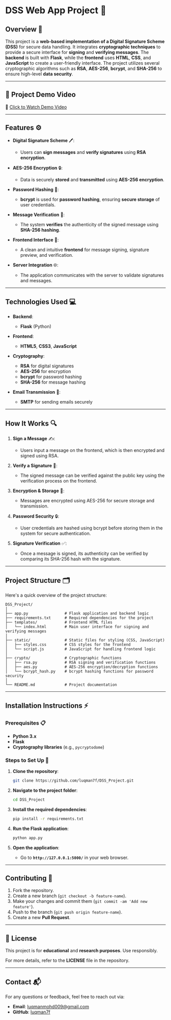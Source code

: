 # **DSS Web App Project** 🚀

## **Overview** 📜

This project is a **web-based implementation of a Digital Signature Scheme (DSS)** for secure data handling. It integrates **cryptographic techniques** to provide a secure interface for **signing** and **verifying messages**. The **backend** is built with **Flask**, while the **frontend** uses **HTML**, **CSS**, and **JavaScript** to create a user-friendly interface. The project utilizes several cryptographic algorithms such as **RSA**, **AES-256**, **bcrypt**, and **SHA-256** to ensure high-level **data security**.

---

## 🎥 Project Demo Video

🔗 [Click to Watch Demo Video](https://drive.google.com/file/d/1GWTxuHizhojR_nnasx3zEQoNyQcLEDBx/view?usp=sharing)

---

## **Features** ⚙️

- **Digital Signature Scheme** 🖊️:  
  - Users can **sign messages** and **verify signatures** using **RSA encryption**.

- **AES-256 Encryption** 🔒:  
  - Data is securely **stored** and **transmitted** using **AES-256 encryption**.

- **Password Hashing** 🔑:  
  - **bcrypt** is used for **password hashing**, ensuring **secure storage** of user credentials.

- **Message Verification** 🧐:  
  - The system **verifies** the authenticity of the signed message using **SHA-256 hashing**.

- **Frontend Interface** 🎨:  
  - A clean and intuitive **frontend** for message signing, signature preview, and verification.

- **Server Integration** 🌐:  
  - The application communicates with the server to validate signatures and messages.

---

## **Technologies Used** 💻

- **Backend**:  
  - **Flask** (Python)

- **Frontend**:  
  - **HTML5**, **CSS3**, **JavaScript**

- **Cryptography**:  
  - **RSA** for digital signatures  
  - **AES-256** for encryption  
  - **bcrypt** for password hashing  
  - **SHA-256** for message hashing

- **Email Transmission** 📧:  
  - **SMTP** for sending emails securely

---

## **How It Works** 🔍

1. **Sign a Message** ✍️:  
   - Users input a message on the frontend, which is then encrypted and signed using RSA.
   
2. **Verify a Signature** 🔏:  
   - The signed message can be verified against the public key using the verification process on the frontend.
   
3. **Encryption & Storage** 🔐:  
   - Messages are encrypted using AES-256 for secure storage and transmission.

4. **Password Security** 🔒:  
   - User credentials are hashed using bcrypt before storing them in the system for secure authentication.

5. **Signature Verification** ✅:  
   - Once a message is signed, its authenticity can be verified by comparing its SHA-256 hash with the signature.

---

## **Project Structure** 🗂️

Here's a quick overview of the project structure:
```
DSS_Project/
│
├── app.py                # Flask application and backend logic
├── requirements.txt      # Required dependencies for the project
├── templates/            # Frontend HTML files
│   └── index.html        # Main user interface for signing and verifying messages
│
├── static/               # Static files for styling (CSS, JavaScript)
│   ├── styles.css        # CSS styles for the frontend
│   └── script.js         # JavaScript for handling frontend logic
│
├── crypto/               # Cryptographic functions
│   ├── rsa.py            # RSA signing and verification functions
│   ├── aes.py            # AES-256 encryption/decryption functions
│   └── bcrypt_hash.py    # bcrypt hashing functions for password security
│
└── README.md             # Project documentation
```


---

## **Installation Instructions** ⚡

### **Prerequisites** 📋

- **Python 3.x**
- **Flask**
- **Cryptography libraries** (e.g., `pycryptodome`)

### **Steps to Set Up** 🔧

1. **Clone the repository**:

    ```bash
    git clone https://github.com/luqman7f/DSS_Project.git
    ```

2. **Navigate to the project folder**:

    ```bash
    cd DSS_Project
    ```

3. **Install the required dependencies**:

    ```bash
    pip install -r requirements.txt
    ```

4. **Run the Flask application**:

    ```bash
    python app.py
    ```

5. **Open the application**:  
   - Go to **`http://127.0.0.1:5000/`** in your web browser.

---

## **Contributing** 🤝

1. Fork the repository.
2. Create a new branch (`git checkout -b feature-name`).
3. Make your changes and commit them (`git commit -am 'Add new feature'`).
4. Push to the branch (`git push origin feature-name`).
5. Create a new **Pull Request**.

---

## **📄 License**

This project is for **educational** and **research purposes**. Use responsibly.

For more details, refer to the **LICENSE** file in the repository.

---

## **Contact** 📬

For any questions or feedback, feel free to reach out via:

- **Email**: [luqmanmohd009@gmail.com](mailto:luqmanmohd009@gmail.com)
- **GitHub**: [luqman7f](https://github.com/luqman7f)


